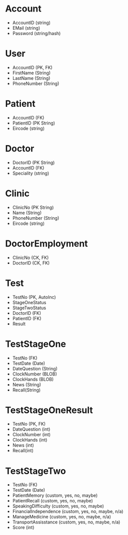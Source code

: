 # Account
- AccountID (string)
- EMail (string)
- Password (string/hash)
# User
- AccountID (PK, FK)
- FirstName (String)
- LastName (String)
- PhoneNumber (String)
# Patient
- AccountID (FK)
- PatientID (PK String)
- Eircode (string)
# Doctor
- DoctorID (PK String)
- AccountID (FK)
- Speciality (string)
# Clinic 
- ClinicNo (PK String)
- Name (String)
- PhoneNumber (String)
- Eircode (string)
# DoctorEmployment
- ClinicNo (CK, FK)
- DoctorID (CK, FK)
# Test
- TestNo (PK, AutoInc)
- StageOneStatus
- StageTwoStatus
- DoctorID (FK)
- PatientID (FK)
- Result
# TestStageOne
- TestNo (FK)
- TestDate (Date)
- DateQuestion (String)
- ClockNumber (BLOB)
- ClockHands (BLOB)
- News (String)
- Recall(String)
# TestStageOneResult
- TestNo (PK, FK)
- DateQuestion (int)
- ClockNumber (int)
- ClockHands (int)
- News (int)
- Recall(int)
# TestStageTwo
- TestNo (FK)
- TestDate (Date)
- PatientMemory (custom, yes, no, maybe)
- PatientRecall (custom, yes, no, maybe)
- SpeakingDifficulty (custom, yes, no, maybe)
- FinancialIndependence (custom, yes, no, maybe, n/a)
- ManageMedicine (custom, yes, no, maybe, n/a)
- TransportAssisstance (custom, yes, no, maybe, n/a)
- Score (int)

